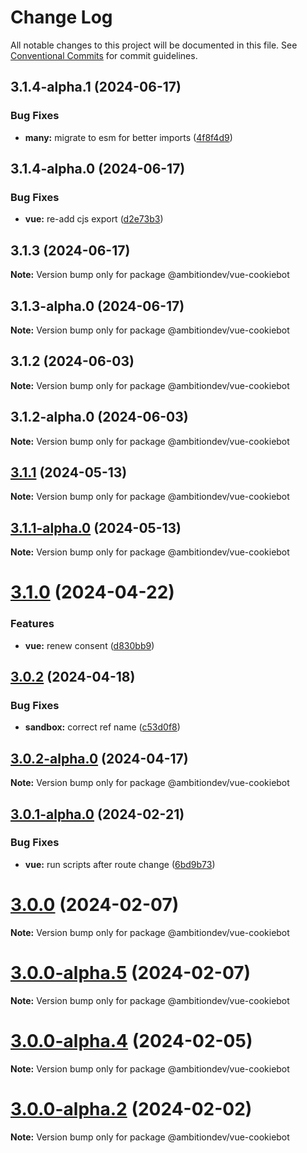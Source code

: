 # Change Log

All notable changes to this project will be documented in this file.
See [Conventional Commits](https://conventionalcommits.org) for commit guidelines.

## 3.1.4-alpha.1 (2024-06-17)


### Bug Fixes

* **many:** migrate to esm for better imports ([4f8f4d9](https://github.com/ambitiondev/cookiebot/commit/4f8f4d963de4c74d9e76799c8bf51ab051fdac50))





## 3.1.4-alpha.0 (2024-06-17)


### Bug Fixes

* **vue:** re-add cjs export ([d2e73b3](https://github.com/ambitiondev/cookiebot/commit/d2e73b3f2437cfa0bd5149ca47138ac3a08301c9))





## 3.1.3 (2024-06-17)

**Note:** Version bump only for package @ambitiondev/vue-cookiebot





## 3.1.3-alpha.0 (2024-06-17)

**Note:** Version bump only for package @ambitiondev/vue-cookiebot





## 3.1.2 (2024-06-03)

**Note:** Version bump only for package @ambitiondev/vue-cookiebot





## 3.1.2-alpha.0 (2024-06-03)

**Note:** Version bump only for package @ambitiondev/vue-cookiebot





## [3.1.1](https://github.com/ambitiondev/cookiebot/compare/v3.1.1-alpha.0...v3.1.1) (2024-05-13)

**Note:** Version bump only for package @ambitiondev/vue-cookiebot





## [3.1.1-alpha.0](https://github.com/ambitiondev/cookiebot/compare/v3.1.0...v3.1.1-alpha.0) (2024-05-13)

**Note:** Version bump only for package @ambitiondev/vue-cookiebot





# [3.1.0](https://github.com/ambitiondev/cookiebot/compare/v3.0.2...v3.1.0) (2024-04-22)


### Features

* **vue:** renew consent ([d830bb9](https://github.com/ambitiondev/cookiebot/commit/d830bb9cba53c49aa1bf5162c7f0459b76715001))





## [3.0.2](https://github.com/ambitiondev/cookiebot/compare/v3.0.2-alpha.0...v3.0.2) (2024-04-18)


### Bug Fixes

* **sandbox:** correct ref name ([c53d0f8](https://github.com/ambitiondev/cookiebot/commit/c53d0f8787614f98b95ffa5e370c6fba6ec70d4b))





## [3.0.2-alpha.0](https://github.com/ambitiondev/cookiebot/compare/v3.0.1...v3.0.2-alpha.0) (2024-04-17)

**Note:** Version bump only for package @ambitiondev/vue-cookiebot





## [3.0.1-alpha.0](https://github.com/ambitiondev/cookiebot/compare/v3.0.0...v3.0.1-alpha.0) (2024-02-21)


### Bug Fixes

* **vue:** run scripts after route change ([6bd9b73](https://github.com/ambitiondev/cookiebot/commit/6bd9b73fa5636e963de0c62a2a9fbbc17664e829))





# [3.0.0](https://github.com/ambitiondev/cookiebot/compare/v3.0.0-alpha.5...v3.0.0) (2024-02-07)

**Note:** Version bump only for package @ambitiondev/vue-cookiebot





# [3.0.0-alpha.5](https://github.com/ambitiondev/cookiebot/compare/v3.0.0-alpha.0...v3.0.0-alpha.5) (2024-02-07)

**Note:** Version bump only for package @ambitiondev/vue-cookiebot





# [3.0.0-alpha.4](https://github.com/ambitiondev/cookiebot/compare/v3.0.0-alpha.3...v3.0.0-alpha.4) (2024-02-05)

**Note:** Version bump only for package @ambitiondev/vue-cookiebot





# [3.0.0-alpha.2](https://github.com/ambitiondev/cookiebot/compare/v3.0.0-alpha.1...v3.0.0-alpha.2) (2024-02-02)

**Note:** Version bump only for package @ambitiondev/vue-cookiebot
